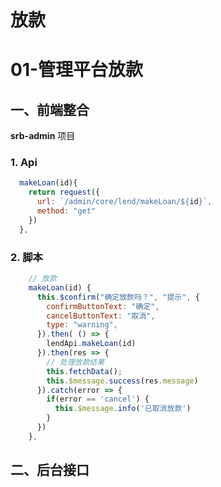 # 放款



# 01-管理平台放款



## 一、前端整合

**srb-admin** 项目



### 1. Api

```js
  makeLoan(id){
    return request({
      url: `/admin/core/lend/makeLoan/${id}`,
      method: "get"
    })
  },
```



### 2. 脚本

```js
    // 放款
    makeLoan(id) {
      this.$confirm("确定放款吗？", "提示", {
        confirmButtonText: "确定",
        cancelButtonText: "取消",
        type: "warning",
      }).then( () => {
        lendApi.makeLoan(id)
      }).then(res => {
        // 处理放款结果
        this.fetchData();
        this.$message.success(res.message)
      }).catch(error => {
        if(error == 'cancel') {
          this.$message.info('已取消放款')
        }
      })
    },
```



## 二、后台接口

